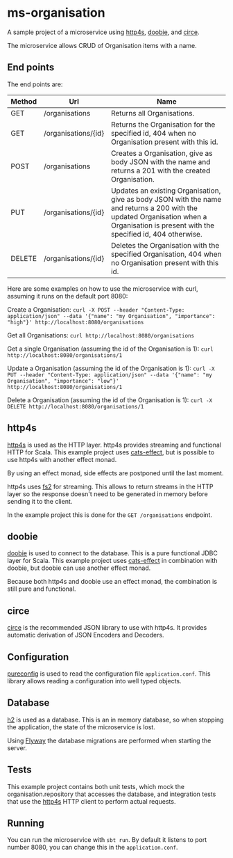 # ms-organisation
A sample project of a microservice using [http4s](http://http4s.org/), [doobie](http://tpolecat.github.io/doobie/),
and [circe](https://github.com/circe/circe).

The microservice allows CRUD of Organisation items with a name.

## End points
The end points are:

Method | Url            | Name
------ | -------------- | -----------
GET    | /organisations      | Returns all Organisations.
GET    | /organisations/{id} | Returns the Organisation for the specified id, 404 when no Organisation present with this id.
POST   | /organisations      | Creates a Organisation, give as body JSON with the name and returns a 201 with the created Organisation.
PUT    | /organisations/{id} | Updates an existing Organisation, give as body JSON with the name and returns a 200 with the updated Organisation when a Organisation is present with the specified id, 404 otherwise.
DELETE | /organisations/{id} | Deletes the Organisation with the specified Organisation, 404 when no Organisation present with this id.

Here are some examples on how to use the microservice with curl, assuming it runs on the default port 8080:

Create a Organisation:
```curl -X POST --header "Content-Type: application/json" --data '{"name": "my Organisation", "importance": "high"}' http://localhost:8080/organisations```

Get all Organisations:
```curl http://localhost:8080/organisations```

Get a single Organisation (assuming the id of the Organisation is 1):
```curl http://localhost:8080/organisations/1```

Update a Organisation (assuming the id of the Organisation is 1):
```curl -X PUT --header "Content-Type: application/json" --data '{"name": "my Organisation", "importance": "low"}' http://localhost:8080/organisations/1```

Delete a Organisation (assuming the id of the Organisation is 1):
```curl -X DELETE http://localhost:8080/organisations/1```

## http4s
[http4s](http://http4s.org/) is used as the HTTP layer. http4s provides streaming and functional HTTP for Scala.
This example project uses [cats-effect](https://github.com/typelevel/cats-effect), but is possible to use
http4s with another effect monad.

By using an effect monad, side effects are postponed until the last moment.

http4s uses [fs2](https://github.com/functional-streams-for-scala/fs2) for streaming. This allows to return
streams in the HTTP layer so the response doesn't need to be generated in memory before sending it to the client.

In the example project this is done for the `GET /organisations` endpoint.

## doobie
[doobie](http://tpolecat.github.io/doobie/) is used to connect to the database. This is a pure functional JDBC layer for Scala.
This example project uses [cats-effect](https://github.com/typelevel/cats-effect) in combination with doobie,
but doobie can use another effect monad.

Because both http4s and doobie use an effect monad, the combination is still pure and functional.

## circe
[circe](https://github.com/circe/circe) is the recommended JSON library to use with http4s. It provides
automatic derivation of JSON Encoders and Decoders.

## Configuration
[pureconfig](https://github.com/pureconfig/pureconfig) is used to read the configuration file `application.conf`.
This library allows reading a configuration into well typed objects.

## Database
[h2](http://www.h2database.com/) is used as a database. This is an in memory database, so when stopping the application, the state of the
microservice is lost.

Using [Flyway](https://flywaydb.org/) the database migrations are performed when starting the server.

## Tests
This example project contains both unit tests, which mock the organisation.repository that accesses the database, and
integration tests that use the [http4s](http://http4s.org/) HTTP client to perform actual requests.

## Running
You can run the microservice with `sbt run`. By default it listens to port number 8080, you can change
this in the `application.conf`.
